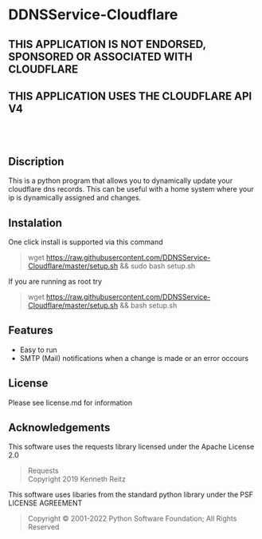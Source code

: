 # DDNSService-Cloudflare
## THIS APPLICATION IS NOT ENDORSED, SPONSORED OR ASSOCIATED WITH CLOUDFLARE
## THIS APPLICATION USES THE CLOUDFLARE API V4
<br></br>
## Discription
This is a python program that allows you to dynamically update your cloudflare dns records. This can be useful with a home system where your ip is dynamically assigned and changes. 

## Instalation
One click install is supported via this command
> wget https://raw.githubusercontent.com/DDNSService-Cloudflare/master/setup.sh && sudo bash setup.sh

If you are running as root try
> wget https://raw.githubusercontent.com/DDNSService-Cloudflare/master/setup.sh && bash setup.sh


## Features
- Easy to run
- SMTP (Mail) notifications when a change is made or an error occours

## License
Please see license.md for information

## Acknowledgements
This software uses the requests library licensed under the Apache License 2.0
> Requests <br>
> Copyright 2019 Kenneth Reitz

This software uses libaries from the standard python library under the PSF LICENSE AGREEMENT
> Copyright © 2001-2022 Python Software Foundation; All Rights Reserved 





